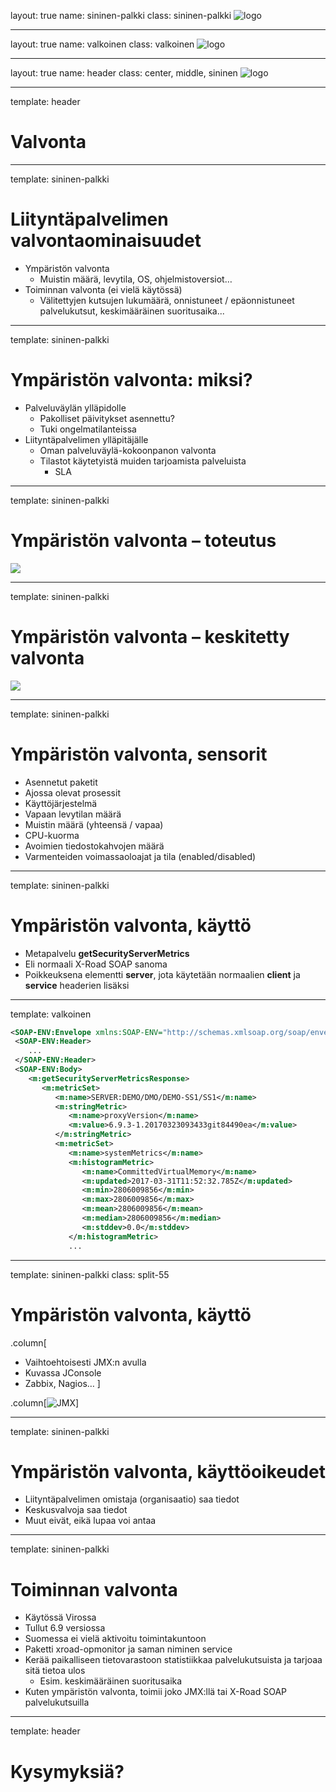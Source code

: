 layout: true
name: sininen-palkki
class: sininen-palkki
![logo](../suomifi_logo.svg)

---
layout: true
name: valkoinen
class: valkoinen
![logo](../suomifi_logo.svg)

---
layout: true
name: header
class: center, middle, sininen
![logo](../suomifi_logo.svg)

<!--DON'T TOUCH ABOVE THIS !!!!!! -->
---

template: header
# Valvonta

---

template: sininen-palkki

# Liityntäpalvelimen valvontaominaisuudet

- Ympäristön valvonta
   - Muistin määrä, levytila, OS, ohjelmistoversiot…
- Toiminnan valvonta (ei vielä käytössä)
   - Välitettyjen kutsujen lukumäärä, onnistuneet / epäonnistuneet palvelukutsut, keskimääräinen suoritusaika...

---

template: sininen-palkki

# Ympäristön valvonta: miksi?

- Palveluväylän ylläpidolle
   - Pakolliset päivitykset asennettu?
   - Tuki ongelmatilanteissa
- Liityntäpalvelimen ylläpitäjälle
   - Oman palveluväylä-kokoonpanon valvonta
   - Tilastot käytetyistä muiden tarjoamista palveluista
     - SLA

---

template: sininen-palkki

# Ympäristön valvonta – toteutus

![](../images/ympariston-valvonta-lipa.png)

---

template: sininen-palkki

# Ympäristön valvonta – keskitetty valvonta

![](../images/ympariston-valvonta.png)

---

template: sininen-palkki

# Ympäristön valvonta, sensorit

- Asennetut paketit
- Ajossa olevat prosessit
- Käyttöjärjestelmä
- Vapaan levytilan määrä
- Muistin määrä (yhteensä / vapaa)
- CPU-kuorma
- Avoimien tiedostokahvojen määrä
- Varmenteiden voimassaoloajat ja tila (enabled/disabled)

---

template: sininen-palkki

# Ympäristön valvonta, käyttö

- Metapalvelu **getSecurityServerMetrics**
- Eli normaali X-Road SOAP sanoma
- Poikkeuksena elementti **server**, jota käytetään normaalien **client** ja **service** headerien lisäksi

---

template: valkoinen

```xml
<SOAP-ENV:Envelope xmlns:SOAP-ENV="http://schemas.xmlsoap.org/soap/envelope/" xmlns:id="http://x-road.eu/xsd/identifiers" xmlns:m="http://x-road.eu/xsd/monitoring" xmlns:xrd="http://x-road.eu/xsd/xroad.xsd">
 <SOAP-ENV:Header>
    ...
 </SOAP-ENV:Header>
 <SOAP-ENV:Body>
    <m:getSecurityServerMetricsResponse>
       <m:metricSet>
          <m:name>SERVER:DEMO/DMO/DEMO-SS1/SS1</m:name>
          <m:stringMetric>
             <m:name>proxyVersion</m:name>
             <m:value>6.9.3-1.20170323093433git84490ea</m:value>
          </m:stringMetric>
          <m:metricSet>
             <m:name>systemMetrics</m:name>
             <m:histogramMetric>
                <m:name>CommittedVirtualMemory</m:name>
                <m:updated>2017-03-31T11:52:32.785Z</m:updated>
                <m:min>2806009856</m:min>
                <m:max>2806009856</m:max>
                <m:mean>2806009856</m:mean>
                <m:median>2806009856</m:median>
                <m:stddev>0.0</m:stddev>
             </m:histogramMetric>
             ...
```

---

template: sininen-palkki
class: split-55

# Ympäristön valvonta, käyttö

.column[
- Vaihtoehtoisesti JMX:n avulla
- Kuvassa JConsole
- Zabbix, Nagios…
]

.column[![JMX](../images/JMX.png)]

---

template: sininen-palkki

# Ympäristön valvonta, käyttöoikeudet

- Liityntäpalvelimen omistaja (organisaatio) saa tiedot
- Keskusvalvoja saa tiedot
- Muut eivät, eikä lupaa voi antaa

---

template: sininen-palkki

# Toiminnan valvonta

- Käytössä Virossa
- Tullut 6.9 versiossa
- Suomessa ei vielä aktivoitu toimintakuntoon
- Paketti xroad-opmonitor ja saman niminen service
- Kerää paikalliseen tietovarastoon statistiikkaa palvelukutsuista ja tarjoaa sitä tietoa ulos
   - Esim. keskimääräinen suoritusaika
- Kuten ympäristön valvonta, toimii joko JMX:llä tai X-Road SOAP palvelukutsuilla

---
template: header
# Kysymyksiä?
